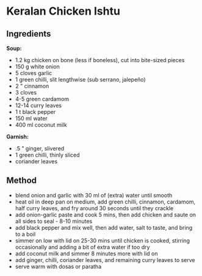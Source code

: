 # Keralan Chicken Ishtu

## Ingredients
**Soup:**
- 1.2 kg chicken on bone (less if boneless), cut into bite-sized pieces
- 150 g white onion
- 5 cloves garlic
- 1 green chilli, slit lengthwise (sub serrano, jalepeño)
- 2 " cinnamon
- 3 cloves
- 4-5 green cardamom
- 12-14 curry leaves
- 1 t black pepper
- 150 ml water
- 400 ml coconut milk

**Garnish:**
- .5 " ginger, slivered
- 1 green chilli, thinly sliced
- coriander leaves

## Method
- blend onion and garlic with 30 ml of (extra) water until smooth
- heat oil in deep pan on medium, add green chilli, cinnamon, cardamom, half curry leaves, and fry around 30 seconds until they crackle
- add onion-garlic paste and cook 5 mins, then add chicken and saute on all sides to seal - 8-10 minutes
- add black pepper and mix well, then add water, salt to taste, and bring to a boil
- simmer on low with lid on 25-30 mins until chicken is cooked, stirring occasionally and adding a bit of extra water if too dry
- add coconut milk and simmer 8 minutes more with lid on
- add ginger, chilli, coriander leaves, and remaining curry leaves to serve
- serve warm with dosas or paratha
